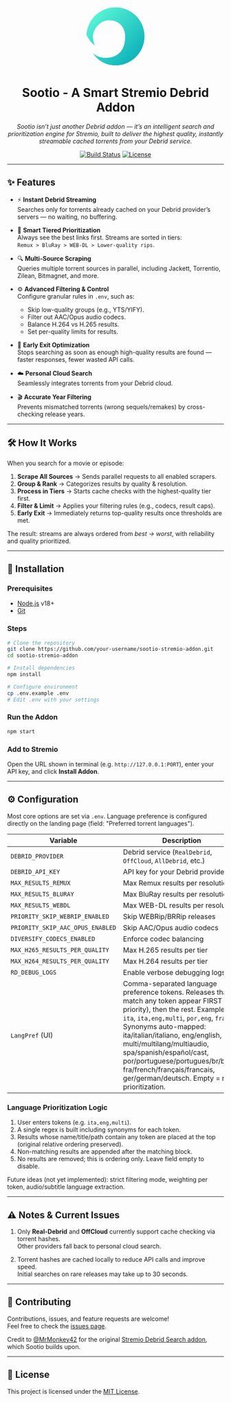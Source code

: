 <p align="center">
  <img src="data:image/svg+xml,%3Csvg%20xmlns='http://www.w3.org/2000/svg'%20viewBox='0%200%20100%20100'%3E%3Cdefs%3E%3ClinearGradient%20id='grad'%20x1='0%25'%20y1='0%25'%20x2='100%25'%20y2='100%25'%3E%3Cstop%20offset='0%25'%20style='stop-color:%2364ffda;stop-opacity:1'%20/%3E%3Cstop%20offset='100%25'%20style='stop-color:%2300A7B5;stop-opacity:1'%20/%3E%3C/linearGradient%3E%3C/defs%3E%3Cpath%20fill='url(%23grad)'%20d='M50,5%20C74.85,5%2095,25.15%2095,50%20C95,74.85%2074.85,95%2050,95%20C35,95%2022.33,87.6%2015,76%20C25,85%2040,85%2050,80%20C60,75%2065,65%2065,50%20C65,35%2055,25%2040,25%20C25,25%2015,40%2015,50%20C15,55%2016,60%2018,64%20C8.5,58%205,45%205,50%20C5,25.15%2025.15,5%2050,5%20Z'/%3E%3C/svg%3E" alt="Sootio Logo" width="150">
</p>

<h1 align="center">Sootio - A Smart Stremio Debrid Addon</h1>

<p align="center">
  <i>Sootio isn’t just another Debrid addon — it’s an intelligent search and prioritization engine for Stremio, built to deliver the highest quality, instantly streamable cached torrents from your Debrid service.</i>
</p>

<p align="center">
  <a href="#"><img src="https://img.shields.io/badge/build-passing-brightgreen.svg" alt="Build Status"></a>
  <a href="#"><img src="https://img.shields.io/badge/license-MIT-blue.svg" alt="License"></a>
</p>

---

## ✨ Features

- ⚡ **Instant Debrid Streaming**  
  Searches only for torrents already cached on your Debrid provider’s servers — no waiting, no buffering.

- 🧠 **Smart Tiered Prioritization**  
  Always see the best links first. Streams are sorted in tiers:  
  `Remux > BluRay > WEB-DL > Lower-quality rips`.

- 🔍 **Multi-Source Scraping**  
  Queries multiple torrent sources in parallel, including Jackett, Torrentio, Zilean, Bitmagnet, and more.

- ⚙️ **Advanced Filtering & Control**  
  Configure granular rules in `.env`, such as:  
  - Skip low-quality groups (e.g., YTS/YIFY).  
  - Filter out AAC/Opus audio codecs.  
  - Balance H.264 vs H.265 results.  
  - Set per-quality limits for results.

- 🚀 **Early Exit Optimization**  
  Stops searching as soon as enough high-quality results are found — faster responses, fewer wasted API calls.

- ☁️ **Personal Cloud Search**  
  Seamlessly integrates torrents from your Debrid cloud.

- 🎬 **Accurate Year Filtering**  
  Prevents mismatched torrents (wrong sequels/remakes) by cross-checking release years.

---

## 🛠️ How It Works

When you search for a movie or episode:

1. **Scrape All Sources** → Sends parallel requests to all enabled scrapers.  
2. **Group & Rank** → Categorizes results by quality & resolution.  
3. **Process in Tiers** → Starts cache checks with the highest-quality tier first.  
4. **Filter & Limit** → Applies your filtering rules (e.g., codecs, result caps).  
5. **Early Exit** → Immediately returns top-quality results once thresholds are met.

The result: streams are always ordered from *best → worst*, with reliability and quality prioritized.

---

## 🚀 Installation

### Prerequisites
- [Node.js](https://nodejs.org/) v18+  
- [Git](https://git-scm.com/)

### Steps
```bash
# Clone the repository
git clone https://github.com/your-username/sootio-stremio-addon.git
cd sootio-stremio-addon

# Install dependencies
npm install

# Configure environment
cp .env.example .env
# Edit .env with your settings
```

### Run the Addon
```bash
npm start
```

### Add to Stremio
Open the URL shown in terminal (e.g. `http://127.0.0.1:PORT`), enter your API key, and click **Install Addon**.

---

## ⚙️ Configuration

Most core options are set via `.env`. Language preference is configured directly on the landing page (field: "Preferred torrent languages").

| Variable | Description | Default |
|----------|-------------|---------|
| `DEBRID_PROVIDER` | Debrid service (`RealDebrid`, `OffCloud`, `AllDebrid`, etc.) | `RealDebrid` |
| `DEBRID_API_KEY` | API key for your Debrid provider | — |
| `MAX_RESULTS_REMUX` | Max Remux results per resolution | `4` |
| `MAX_RESULTS_BLURAY` | Max BluRay results per resolution | `4` |
| `MAX_RESULTS_WEBDL` | Max WEB-DL results per resolution | `2` |
| `PRIORITY_SKIP_WEBRIP_ENABLED` | Skip WEBRip/BRRip releases | `true` |
| `PRIORITY_SKIP_AAC_OPUS_ENABLED` | Skip AAC/Opus audio codecs | `true` |
| `DIVERSIFY_CODECS_ENABLED` | Enforce codec balancing | `true` |
| `MAX_H265_RESULTS_PER_QUALITY` | Max H.265 results per tier | `2` |
| `MAX_H264_RESULTS_PER_QUALITY` | Max H.264 results per tier | `2` |
| `RD_DEBUG_LOGS` | Enable verbose debugging logs | `false` |
| `LangPref` (UI) | Comma-separated language preference tokens. Releases that match any token appear FIRST (soft priority), then the rest. Examples: `ita`, `ita,eng,multi`, `por,eng`, `fra`. Synonyms auto-mapped: ita/italian/italiano, eng/english, multi/multilang/multiaudio, spa/spanish/español/cast, por/portuguese/portugues/br/brazil, fra/french/français/francais, ger/german/deutsch. Empty = no prioritization. | (empty) |

### Language Prioritization Logic
1. User enters tokens (e.g. `ita,eng,multi`).
2. A single regex is built including synonyms for each token.
3. Results whose name/title/path contain any token are placed at the top (original relative ordering preserved).
4. Non-matching results are appended after the matching block.
5. No results are removed; this is ordering only. Leave field empty to disable.

Future ideas (not yet implemented): strict filtering mode, weighting per token, audio/subtitle language extraction.

---

## ⚠️ Notes & Current Issues

1. Only **Real-Debrid** and **OffCloud** currently support cache checking via torrent hashes.  
   Other providers fall back to personal cloud search.  

2. Torrent hashes are cached locally to reduce API calls and improve speed.  
   Initial searches on rare releases may take up to 30 seconds.

---

## 🤝 Contributing

Contributions, issues, and feature requests are welcome!  
Feel free to check the [issues page](../../issues).

Credit to [@MrMonkey42](https://github.com/MrMonkey42) for the original [Stremio Debrid Search addon](https://github.com/MrMonkey42/stremio-addon-debrid-search), which Sootio builds upon.

---

## 📝 License

This project is licensed under the [MIT License](LICENSE).

